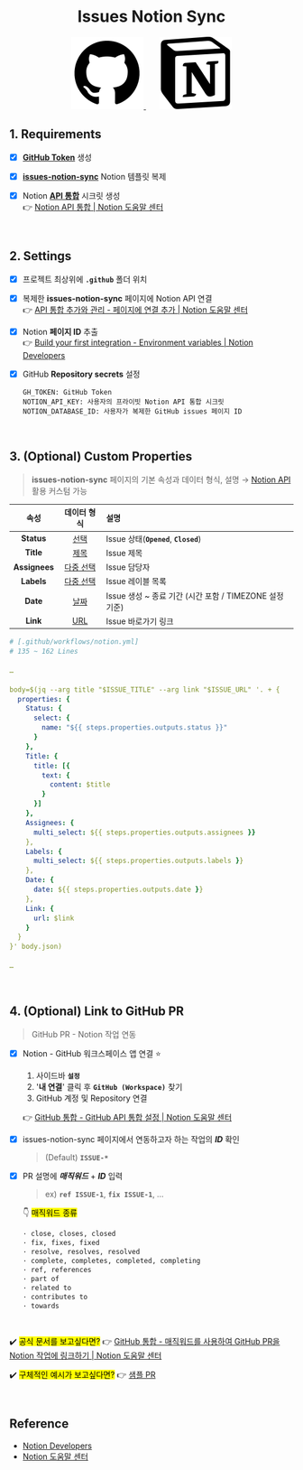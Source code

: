 <div align="center">

# Issues Notion Sync

</div>

<div align="center">

<a href="https://github.com" title="GitHub">
  <picture>
    <source media="(prefers-color-scheme: dark)" width="128px" height="128px" srcset="images/github-dark.png">
    <img alt="GitHub logo" width="128px" height="128px" src="images/github-light.png">
  </picture>
</a>
&nbsp;&nbsp;&nbsp;&nbsp;&nbsp;
<a href="https://notion.com/product" title="Notion">
  <img alt="Notion logo" src="images/notion.png" width="128px" height="128px" />
</a>

</div>

## 1. Requirements

- [x] [**GitHub Token**](https://github.com/settings/tokens) 생성

- [x] [**issues-notion-sync**](https://herokwon.notion.site/1a6ca0268cb380278a7becb09c697ec6?v=1a6ca0268cb380c39bfd000c07e0b778) Notion 템플릿 복제

- [x] Notion [**API 통합**](https://notion.so/profile/integrations) 시크릿 생성  
       :point_right: [Notion API 통합 | Notion 도움말 센터](https://notion.com/ko/help/create-integrations-with-the-notion-api)

<br />

## 2. Settings

- [x] 프로젝트 최상위에 **`.github`** 폴더 위치

- [x] 복제한 **issues-notion-sync** 페이지에 Notion API 연결  
       :point_right: [API 통합 추가와 관리 - 페이지에 연결 추가 | Notion 도움말 센터](https://notion.com/ko/help/add-and-manage-connections-with-the-api?nxtPslug=add-and-manage-connections-with-the-api#%ED%8E%98%EC%9D%B4%EC%A7%80%EC%97%90-%EC%97%B0%EA%B2%B0-%EC%B6%94%EA%B0%80)

- [x] Notion **페이지 ID** 추출  
       :point_right: [Build your first integration - Environment variables | Notion Developers](https://developers.notion.com/docs/create-a-notion-integration#environment-variables)

- [x] GitHub **Repository secrets** 설정
  ```
  GH_TOKEN: GitHub Token
  NOTION_API_KEY: 사용자의 프라이빗 Notion API 통합 시크릿
  NOTION_DATABASE_ID: 사용자가 복제한 GitHub issues 페이지 ID
  ```

<br />

## 3. (Optional) Custom Properties

> **issues-notion-sync** 페이지의 기본 속성과 데이터 형식, 설명 → [Notion API](https://developers.notion.com/reference) 활용 커스텀 가능

|     속성      |        데이터 형식        | 설명                                                    |
| :-----------: | :-----------------------: | :------------------------------------------------------ |
|  **Status**   |      [선택][select]       | Issue 상태(**`Opened`**, **`Closed`**)                  |
|   **Title**   |       [제목][title]       | Issue 제목                                              |
| **Assignees** | [다중 선택][multi-select] | Issue 담당자                                            |
|  **Labels**   | [다중 선택][multi-select] | Issue 레이블 목록                                       |
|   **Date**    |       [날짜][date]        | Issue 생성 ~ 종료 기간 (시간 포함 / TIMEZONE 설정 기준) |
|   **Link**    |        [URL][url]         | Issue 바로가기 링크                                     |

[select]: https://developers.notion.com/reference/page-property-values#select "선택 형식 보기"
[title]: https://developers.notion.com/reference/page-property-values#title "제목 형식 보기"
[multi-select]: https://developers.notion.com/reference/page-property-values#multi-select "다중 선택 형식 보기"
[date]: https://developers.notion.com/reference/page-property-values#date "날짜 형식 보기"
[url]: https://developers.notion.com/reference/page-property-values#url "URL 형식 보기"

```yml
# [.github/workflows/notion.yml]
# 135 ~ 162 Lines

…

body=$(jq --arg title "$ISSUE_TITLE" --arg link "$ISSUE_URL" '. + {
  properties: {
    Status: {
      select: {
        name: "${{ steps.properties.outputs.status }}"
      }
    },
    Title: {
      title: [{
        text: {
          content: $title
        }
      }]
    },
    Assignees: {
      multi_select: ${{ steps.properties.outputs.assignees }}
    },
    Labels: {
      multi_select: ${{ steps.properties.outputs.labels }}
    },
    Date: {
      date: ${{ steps.properties.outputs.date }}
    },
    Link: {
      url: $link
    }
  }
}' body.json)

…
```

<br />

## 4. (Optional) Link to GitHub PR

> GitHub PR - Notion 작업 연동

- [x] Notion - GitHub 워크스페이스 앱 연결 :star:

  1. 사이드바 **`설정`**
  2. '**내 연결**' 클릭 후 **`GitHub (Workspace)`** 찾기
  3. GitHub 계정 및 Repository 연결

  :point_right: [GitHub 통합 - GitHub API 통합 설정 | Notion 도움말 센터](https://notion.com/ko/help/github)

- [x] issues-notion-sync 페이지에서 연동하고자 하는 작업의 **_ID_** 확인

  > (Default) **`ISSUE-*`**

- [x] PR 설명에 **_매직워드_** + **_ID_** 입력

  > ex) **`ref ISSUE-1`**, **`fix ISSUE-1`**, …

  :point_down: <mark>매직워드 종류</mark>

  ```
  · close, closes, closed
  · fix, fixes, fixed
  · resolve, resolves, resolved
  · complete, completes, completed, completing
  · ref, references
  · part of
  · related to
  · contributes to
  · towards
  ```

<br />

:heavy_check_mark: <mark>공식 문서를 보고싶다면?</mark> :point_right: [GitHub 통합 - 매직워드를 사용하여 GitHub PR을 Notion 작업에 링크하기 | Notion 도움말 센터](https://notion.com/ko/help/github)

:heavy_check_mark: <mark>구체적인 예시가 보고싶다면?</mark> :point_right: [샘플 PR](https://github.com/herokwon/issues-notion-sync/pull/1)

<br />

## Reference

- [Notion Developers](https://developers.notion.com)
- [Notion 도움말 센터](https://notion.com/ko/help)
